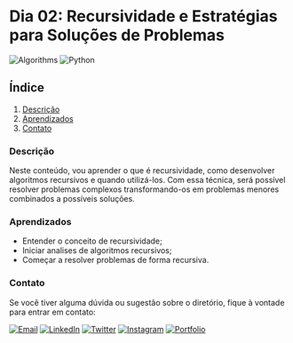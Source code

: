 # Dia 02: Recursividade e Estratégias para Soluções de Problemas
![Algorithms](https://img.shields.io/badge/Algorithms-333333?style=for-the-badge)
![Python](https://img.shields.io/badge/Python-3776AB?style=for-the-badge&logo=python&logoColor=white)

## Índice

1. [Descrição](#descrição)
2. [Aprendizados](#aprendizados)
3. [Contato](#contato)

### Descrição

Neste conteúdo, vou aprender o que é recursividade, como desenvolver algoritmos recursivos e quando utilizá-los. Com essa técnica, será possível resolver problemas complexos transformando-os em problemas menores combinados a possíveis soluções.

### Aprendizados

- Entender o conceito de recursividade;
- Iniciar analises de algoritmos recursivos;
- Começar a resolver problemas de forma recursiva.

### Contato

Se você tiver alguma dúvida ou sugestão sobre o diretório, fique à vontade para entrar em contato:

[![Email](https://img.shields.io/badge/Email-D14836?style=for-the-badge&logo=gmail&logoColor=white)](mailto:righigordev@gmail.com)
[![LinkedIn](https://img.shields.io/badge/LinkedIn-0077B5?style=for-the-badge&logo=linkedin&logoColor=white)](https://www.linkedin.com/in/igor-righi/) [![Twitter](https://img.shields.io/badge/Twitter-1DA1F2?style=for-the-badge&logo=twitter&logoColor=white)](https://twitter.com/righigor) [![Instagram](https://img.shields.io/badge/Instagram-E4405F?style=for-the-badge&logo=instagram&logoColor=white)](https://www.instagram.com/righigor/) [![Portfolio](https://img.shields.io/badge/Portfolio-9cf?style=for-the-badge&logo=appveyor&logoColor=white)](https://righigordev.netlify.app/)
